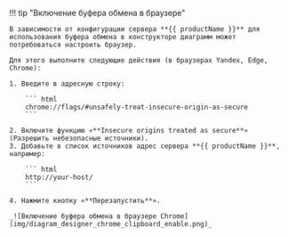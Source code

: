 !!! tip "Включение буфера обмена в браузере"

    В зависимости от конфигурации сервера **{{ productName }}** для использования буфера обмена в конструкторе диаграмм может потребоваться настроить браузер. 
    
    Для этого выполните следующие действия (в браузерах Yandex, Edge, Chrome):

    1. Введите в адресную строку: 
        
        ``` html
        chrome://flags/#unsafely-treat-insecure-origin-as-secure
        ```
    
    2. Включите функцию «**Insecure origins treated as secure**» (Разрешить небезопасные источники).
    3. Добавьте в список источников адрес сервера **{{ productName }}**, например:

        ``` html
        http://your-host/
        ```

    4. Нажмите кнопку «**Перезапустить**».

    _![Включение буфера обмена в браузере Chrome](img/diagram_designer_chrome_clipboard_enable.png)_